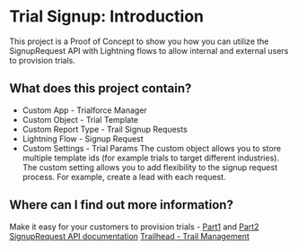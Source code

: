 # Trial Signup: Introduction

This project is a Proof of Concept to show you how you can utilize the SignupRequest API with Lightning flows to allow internal and external users to provision trials.

## What does this project contain?
- Custom App - Trialforce Manager
- Custom Object - Trial Template
- Custom Report Type - Trail Signup Requests
- Lightning Flow - Signup Request
- Custom Settings - Trial Params
The custom object allows you to store multiple template ids (for example trials to target different industries).
The custom setting allows you to add flexibility to the signup request process. For example, create a lead with each request.

## Where can I find out more information?
Make it easy for your customers to provision trials - [Part1](https://medium.com/inside-the-salesforce-ecosystem/signuprequest-api-and-trials-part-1-a8031258163a) and [Part2](https://medium.com/inside-the-salesforce-ecosystem/make-it-easy-for-your-customers-to-provision-trials-part-2-99cb9578675a)
[SignupRequest API documentation](https://developer.salesforce.com/docs/atlas.en-us.212.0.object_reference.meta/object_reference/sforce_api_objects_signuprequest.htm)
[Trailhead - Trail Management](https://trailhead.salesforce.com/content/learn/modules/isv_app_trials?trail_id=isv_developer_beginner)

